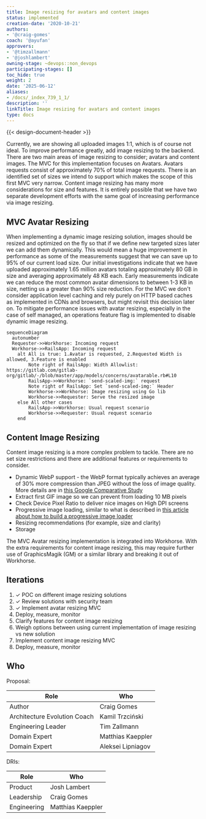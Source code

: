 ```yaml
---
title: Image resizing for avatars and content images
status: implemented
creation-date: '2020-10-21'
authors:
- '@craig-gomes'
coach: '@ayufan'
approvers:
- '@timzallmann'
- '@joshlambert'
owning-stage: ~devops::non_devops
participating-stages: []
toc_hide: true
weight: 2
date: '2025-06-12'
aliases:
- /docs/_index_739_1_1/
description: ''
linkTitle: Image resizing for avatars and content images
type: docs
---
```


{{< design-document-header >}}

Currently, we are showing all uploaded images 1:1, which is of course not ideal.
To improve performance greatly, add image resizing to the backend. There are two
main areas of image resizing to consider; avatars and content images. The MVC
for this implementation focuses on Avatars. Avatars requests consist of
approximately 70% of total image requests. There is an identified set of sizes
we intend to support which makes the scope of this first MVC very narrow.
Content image resizing has many more considerations for size and features. It is
entirely possible that we have two separate development efforts with the same
goal of increasing performance via image resizing.

## MVC Avatar Resizing

When implementing a dynamic image resizing solution, images should be resized
and optimized on the fly so that if we define new targeted sizes later we can
add them dynamically. This would mean a huge improvement in performance as some
of the measurements suggest that we can save up to 95% of our current load size.
Our initial investigations indicate that we have uploaded approximately 1.65 million
avatars totaling approximately 80 GB in size and averaging approximately
48 KB each. Early measurements indicate we can reduce the most common avatar
dimensions to between 1-3 KB in size, netting us a greater than 90% size
reduction. For the MVC we don't consider application level caching and rely
purely on HTTP based caches as implemented in CDNs and browsers, but might
revisit this decision later on. To mitigate performance issues with avatar
resizing, especially in the case of self managed, an operations feature flag is
implemented to disable dynamic image resizing.

```mermaid
sequenceDiagram
  autonumber
  Requester->>Workhorse: Incoming request
  Workhorse->>RailsApp: Incoming request
    alt All is true: 1.Avatar is requested, 2.Requested Width is allowed, 3.Feature is enabled
        Note right of RailsApp: Width Allowlist: https://gitlab.com/gitlab-org/gitlab/-/blob/master/app/models/concerns/avatarable.rb#L10
        RailsApp->>Workhorse: `send-scaled-img:` request
        Note right of RailsApp: Set `send-scaled-img:` Header
        Workhorse->>Workhorse: Image resizing using Go lib
        Workhorse->>Requester: Serve the resized image
    else All other cases
        RailsApp->>Workhorse: Usual request scenario
        Workhorse->>Requester: Usual request scenario
    end
```

## Content Image Resizing

Content image resizing is a more complex problem to tackle. There are no set
size restrictions and there are additional features or requirements to consider.

- Dynamic WebP support - the WebP format typically achieves an average of 30% more
  compression than JPEG without the loss of image quality. More details are in
  [this Google Comparative Study](https://developers.google.com/speed/webp/docs/c_study)
- Extract first GIF image so we can prevent from loading 10 MB pixels
- Check Device Pixel Ratio to deliver nice images on High DPI screens
- Progressive image loading, similar to what is described in
  [this article about how to build a progressive image loader](https://www.sitepoint.com/how-to-build-your-own-progressive-image-loader/)
- Resizing recommendations (for example, size and clarity)
- Storage

The MVC Avatar resizing implementation is integrated into Workhorse. With the
extra requirements for content image resizing, this may require further use of
GraphicsMagik (GM) or a similar library and breaking it out of Workhorse.

## Iterations

1. ✓ POC on different image resizing solutions
1. ✓ Review solutions with security team
1. ✓ Implement avatar resizing MVC
1. Deploy, measure, monitor
1. Clarify features for content image resizing
1. Weigh options between using current implementation of image resizing vs new solution
1. Implement content image resizing MVC
1. Deploy, measure, monitor

## Who

Proposal:

<!-- vale gitlab.Spelling = NO -->

| Role                         | Who |
|------------------------------|-----|
| Author                       | Craig Gomes |
| Architecture Evolution Coach | Kamil Trzciński |
| Engineering Leader           | Tim Zallmann |
| Domain Expert                | Matthias Kaeppler |
| Domain Expert                | Aleksei Lipniagov |

<!-- vale gitlab.Spelling = YES -->

DRIs:

<!-- vale gitlab.Spelling = NO -->

| Role        | Who |
|-------------|-----|
| Product     | Josh Lambert |
| Leadership  | Craig Gomes |
| Engineering | Matthias Kaeppler |

<!-- vale gitlab.Spelling = YES -->
